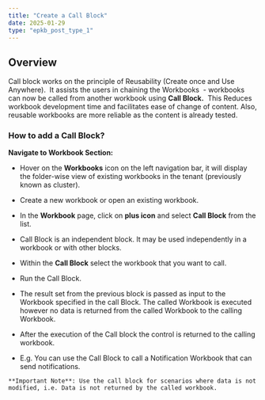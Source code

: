 ```yaml
---
title: "Create a Call Block"
date: 2025-01-29
type: "epkb_post_type_1"
---
```


## **Overview**

Call block works on the principle of Reusability (Create once and Use Anywhere).  It assists the users in chaining the Workbooks  - workbooks can now be called from another workbook using **Call Block.**  This Reduces workbook development time and facilitates ease of change of content. Also, reusable workbooks are more reliable as the content is already tested.

### **How to add a Call Block?**

**Navigate to Workbook Section:**

- Hover on the **Workbooks** icon on the left navigation bar, it will display the folder-wise view of existing workbooks in the tenant (previously known as cluster).  
      
<!-- ![](images/AD_4nXe5p69G9ndvPMwnOWYEek9eCnjAMUPOmbsvyYkBNDhXn0kDZtHWrSNDzK9GbtR-GPO1dVhjAxzRUrfGanR2SitzHVTvv5I9bexBB_ROTyCCbUzJdLdJQTTmVO9F5VHnuyY4d01h?key=8I5ds56b0YXRvf6d_pULcw) -->
      
    

- Create a new workbook or open an existing workbook. 

- In the **Workbook** page, click on **plus icon** and select **Call Block** from the list.

- Call Block is an independent block. It may be used independently in a workbook or with other blocks.  
      
<!-- ![](images/AD_4nXfQFt6tN3A_iUljJqcoK76TcUPj1vKGkT4bim1aTtQbAIApjWOeKD_dy2lBZOiYi6Dw0-l_7jghE87SEhAGhW6aTvOXgcM6cx7NpGEQoNEquTUgDK15K8pzo_eFbdVTJDL26JpRBA?key=8I5ds56b0YXRvf6d_pULcw) -->
      
      
<!-- ![](images/AD_4nXcBYsbKOj9d8xx0ly3ZJLPhwpAU0mpYpwt7G0jkYnIhNIGomWFdKp1K24OW8eP3IyJsTf88Qx_H02qGGVaEZyo7Z5a2QWMj2OCmqZjHPtTYRVOQMtOlb_f1_CBBNaHiucOE2iapwQ?key=8I5ds56b0YXRvf6d_pULcw) -->
      
    

- Within the **Call Block** select the workbook that you want to call.  
      
<!-- ![](images/AD_4nXdeNHSG2IJqKiXb1qrz_CG4BiXh1zTEIrRAmwhrTGHRI8MftzjTOKNqqE4I7mWtnEvI1HT5KkLMosxLig1LLunBXXsrr7s02TtYjAIIckOYyCnvdFAKqfn9_IIpomIc2yY6SlxUaWB-mE1sg7N_T7EFF7f_?key=8I5ds56b0YXRvf6d_pULcw) -->
      
    

- Run the Call Block. 

- The result set from the previous block is passed as input to the Workbook specified in the call Block. The called Workbook is executed however no data is returned from the called Workbook to the calling Workbook.

- After the execution of the Call block the control is returned to the calling workbook.

- E.g. You can use the Call Block to call a Notification Workbook that can send notifications.  
      
<!-- ![](images/AD_4nXdTwK-eJm44606q2H2pUfsgP6uyLs0pAOIToORHx9rvgpQwJTN1UjU1tpdZHblWtrB-cmRB22F2ixQ0A4abrCHmrseR7h5suek8qbDIkBtO7XvYjmQFXpG0i7Oz-wwHd_FBmvVLHidzyqNiPBt24jF97BMB?key=8I5ds56b0YXRvf6d_pULcw) -->
      
    **Important Note**: Use the call block for scenarios where data is not modified, i.e. Data is not returned by the called workbook.
